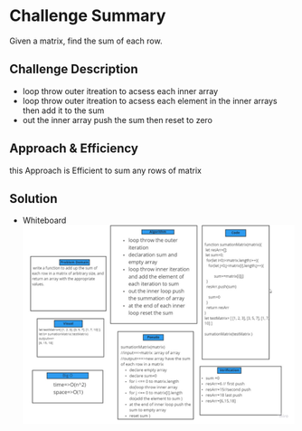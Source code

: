 # Challenge Summary
Given a matrix, find the sum of each row.


## Challenge Description
* loop throw outer itreation to acsess each inner array 
* loop throw outer itreation to acsess each element in the inner arrays then add it to the sum
* out the inner array push the sum then reset to zero 

## Approach & Efficiency
this Approach is Efficient to sum any rows of matrix
## Solution
* Whiteboard  ![check](../../assets/challeng4.jpg)